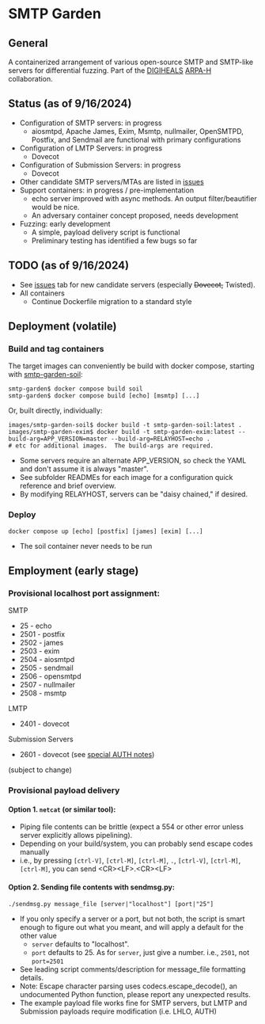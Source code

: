 # SMTP Garden

## General

A containerized arrangement of various open-source SMTP and SMTP-like servers for differential fuzzing.  Part of the [DIGIHEALS](https://github.com/narfindustries/digiheals-public) [ARPA-H](https://arpa-h.gov/) collaboration.

## Status (as of 9/16/2024)
- Configuration of SMTP servers: in progress
  - aiosmtpd, Apache James, Exim, Msmtp, nullmailer, OpenSMTPD, Postfix, and Sendmail are functional with primary configurations
- Configuration of LMTP Servers: in progress
  - Dovecot
- Configuration of Submission Servers: in progress
  - Dovecot
- Other candidate SMTP servers/MTAs are listed in [issues](https://github.com/kenballus/smtp-garden/issues)
- Support containers: in progress / pre-implementation
  - echo server improved with async methods.  An output filter/beautifier would be nice.
  - An adversary container concept proposed, needs development
- Fuzzing: early development
  - A simple, payload delivery script is functional
  - Preliminary testing has identified a few bugs so far

## TODO (as of 9/16/2024)
- See [issues](https://github.com/kenballus/smtp-garden/issues) tab for new candidate servers (especially ~~Dovecot,~~ Twisted).
- All containers
  - Continue Dockerfile migration to a standard style

## Deployment (volatile)

### Build and tag containers

The target images can conveniently be build with docker compose, starting with [smtp-garden-soil](images/smtp-garden-soil):
```
smtp-garden$ docker compose build soil
smtp-garden$ docker compose build [echo] [msmtp] [...]
```
Or, built directly, individually:
```
images/smtp-garden-soil$ docker build -t smtp-garden-soil:latest .
images/smtp-garden-exim$ docker build -t smtp-garden-exim:latest --build-arg=APP_VERSION=master --build-arg=RELAYHOST=echo .
# etc for additional images.  The build-args are required.
```

- Some servers require an alternate APP_VERSION, so check the YAML and don't assume it is always "master".
- See subfolder READMEs for each image for a configuration quick reference and brief overview.
- By modifying RELAYHOST, servers can be "daisy chained," if desired.

### Deploy

```
docker compose up [echo] [postfix] [james] [exim] [...]
```
- The soil container never needs to be run

## Employment (early stage)
### Provisional localhost port assignment:
SMTP
- 25 - echo
- 2501 - postfix
- 2502 - james
- 2503 - exim
- 2504 - aiosmtpd
- 2505 - sendmail
- 2506 - opensmtpd
- 2507 - nullmailer
- 2508 - msmtp

LMTP
- 2401 - dovecot

Submission Servers
- 2601 - dovecot (see [special AUTH notes](images/dovecot))

(subject to change)

### Provisional payload delivery

#### Option 1. `netcat` (or similar tool): 
- Piping file contents can be brittle (expect a 554 or other error unless server explicitly allows pipelining).
- Depending on your build/system, you can probably send escape codes manually
- i.e., by pressing `[ctrl-V]`, `[ctrl-M]`, `[ctrl-M]`, `.`, `[ctrl-V]`, `[ctrl-M]`, `[ctrl-M]`, you can send \<CR>\<LF>.\<CR>\<LF>

#### Option 2. Sending file contents with sendmsg.py:

```
./sendmsg.py message_file [server|"localhost"] [port|"25"]
```
- If you only specify a server or a port, but not both, the script is smart enough to figure out what you meant, and will apply a default for the other value
  - `server` defaults to "localhost".
  - `port` defaults to 25. As for `server`, just give a number. i.e., `2501`, not `port=2501`
- See leading script comments/description for message_file formatting details.
- Note: Escape character parsing uses codecs.escape_decode(), an undocumented Python function, please report any unexpected results.
- The example payload file works fine for SMTP servers, but LMTP and Submission payloads require modification (i.e. LHLO, AUTH)
